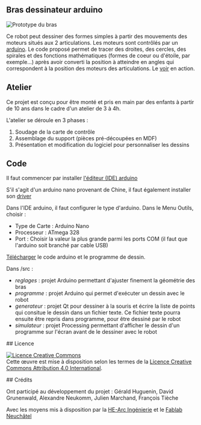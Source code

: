 ## Bras dessinateur arduino

![Prototype du bras](http://www.he-arc.ch/sites/www.he-arc.ch/files/ING/haute-ecole-arc-ingenierie-atelier-robot-dessinateur.jpg "Prototype du bras")

Ce robot peut dessiner des formes simples à partir des mouvements des moteurs situés aux 2 articulations. Les moteurs sont contrôlés par un [arduino](https://www.arduino.cc/). Le code proposé permet de tracer des droites, des cercles, des spirales et des fonctions mathématiques (formes de coeur ou d'étoile, par exemple...) après avoir converti la position à atteindre en angles qui correspondent à la position des moteurs des articulations. Le [voir](https://youtu.be/FAsezaFMFRI) en action.

## Atelier 

Ce projet est conçu pour être monté et pris en main par des enfants à partir de 10 ans dans le cadre d'un atelier de 3 à 4h.

L'atelier se déroule en 3 phases :

1. Soudage de la carte de contrôle 
2. Assemblage du support (pièces pré-découpées en MDF)
3. Présentation et modification du logiciel pour personnaliser les dessins

## Code 

Il faut commencer par installer [l'éditeur (IDE) arduino](https://www.arduino.cc/en/Main/Software)

S'il s'agit d'un arduino nano provenant de Chine, il faut également installer son [driver](https://github.com/HE-Arc/drawbot/blob/master/driver_arduino_china.zip)

Dans l'IDE arduino, il faut configurer le type d'arduino. Dans le Menu Outils, choisir :
* Type de Carte : Arduino Nano
* Processeur : ATmega 328
* Port : Choisir la valeur la plus grande parmi les ports COM (il faut que l'arduino soit branché par cable USB)

[Télécharger](https://github.com/HE-Arc/drawbot/releases) le code arduino et le programme de dessin.

Dans /src :

* *reglages* : projet Arduino permettant d'ajuster finement la géométrie des bras
* *programme* : projet Arduino qui permet d'exécuter un dessin avec le robot
* *generateur* : projet Qt pour dessiner à la souris et écrire la liste de points qui consitue le dessin dans un fichier texte. Ce fichier texte pourra ensuite être repris dans programme, pour être dessiné par le robot
* *simulateur* : projet Processing permettant d'afficher le dessin d'un programme sur l'écran avant de le dessiner avec le robot

## Licence

<a rel="license" href="http://creativecommons.org/licenses/by/4.0/"><img alt="Licence Creative Commons" style="border-width:0" src="https://i.creativecommons.org/l/by/4.0/88x31.png" /></a><br />Cette œuvre est mise à disposition selon les termes de la <a rel="license" href="http://creativecommons.org/licenses/by/4.0/">Licence Creative Commons Attribution 4.0 International</a>.

## Crédits

Ont participé au développement du projet : Gérald Huguenin, David Grunenwald, Alexandre Neukomm, Julien Marchand, François Tièche

Avec les moyens mis à disposition par la [HE-Arc Ingénierie](http://www.he-arc.ch/ingenierie) et le [Fablab Neuchâtel](http://fablab-neuch.ch/)
